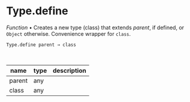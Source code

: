# Type.define

_Function_ &bull; Creates a new type (class) that extends _parent_, if defined, or `Object` otherwise. Convenience wrapper for `class`.

<pre><code>Type.define parent &rarr; class</code></pre>
<br>

| name | type | description |
|------|------|-------------|
|parent|any||
|class|any||




